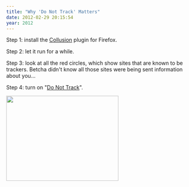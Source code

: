 ```yaml
---
title: "Why 'Do Not Track' Matters"
date: 2012-02-29 20:15:54
year: 2012
---
```

Step 1: install the <a href="https://addons.mozilla.org/en-US/firefox/addon/collusion/">Collusion</a> plugin for Firefox.

Step 2: let it run for a while.

Step 3: look at all the red circles, which show sites that are known to be trackers. Betcha didn't know all those sites were being sent information about you...

Step 4: turn on "<a href="http://donottrack.us/">Do Not Track</a>".

<img title="big-brother" src="{{'/files/2012/02/big-brother-300x227.png' | relative_url}}" alt="" width="300" height="227" />
